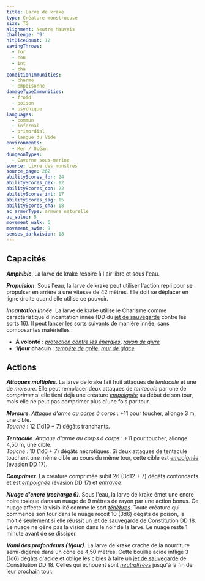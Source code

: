 ```yaml
---
title: Larve de krake
type: Créature monstrueuse
size: TG
alignment: Neutre Mauvais
challenge: '9'
hitDiceCount: 12
savingThrows:
  - for
  - con
  - int
  - cha
conditionImmunities:
  - charme
  - empoisonne
damageTypeImmunities:
  - froid
  - poison
  - psychique
languages:
  - commun
  - infernal
  - primordial
  - langue du Vide
environments:
  - Mer / Océan
dungeonTypes:
  - Caverne sous-marine
source: Livre des monstres
source_page: 262
abilityScores_for: 24
abilityScores_dex: 12
abilityScores_con: 22
abilityScores_int: 17
abilityScores_sag: 15
abilityScores_cha: 18
ac_armorType: armure naturelle
ac_value: 5
movement_walk: 6
movement_swim: 9
senses_darkvision: 18
---
```

## Capacités
_**Amphibie**_. La larve de krake respire à l'air libre et sous l'eau.

_**Propulsion**_. Sous l'eau, la larve de krake peut utiliser l'action repli pour se propulser en arrière à une vitesse de 42 mètres. Elle doit se déplacer en ligne droite quand elle utilise ce pouvoir.

_**Incantation innée**_. La larve de krake utilise le Charisme comme caractéristique d'incantation innée (DD du [jet de sauvegarde](/utiliser-les-caracteristiques/#jets-de-sauvegarde) contre les sorts 16). Il peut lancer les sorts suivants de manière innée, sans composantes matérielles :
* **À volonté** : [_protection contre les énergies_](/grimoire/protection-contre-les-energies/), [_rayon de givre_](/grimoire/rayon-de-givre/)
* **1/jour chacun** : [_tempête de grêle_](/grimoire/tempete-de-grele/), [_mur de glace_](/grimoire/mur-de-glace/)

## Actions
_**Attaques multiples**_. La larve de krake fait huit attaques de _tentacule_ et une de _morsure_. Elle peut remplacer deux attaques de _tentacule_ par une de _comprimer_ si elle tient déjà une créature [_empoignée_](/gerer-la-sante-du-personnage/#empoigne) au début de son tour, mais elle ne peut pas comprimer plus d'une fois par tour.

_**Morsure**_. _Attaque d'arme au corps à corps_ : +11 pour toucher, allonge 3 m, une cible.  
_Touché_ : 12 (1d10 + 7) dégâts tranchants.

_**Tentacule**_. _Attaque d'arme au corps à corps_ : +11 pour toucher, allonge 4,50 m, une cible.  
_Touché_ : 10 (1d6 + 7) dégâts nécrotiques. Si deux attaques de tentacule touchent une même cible au cours du même tour, cette cible est [_empoignée_](/gerer-la-sante-du-personnage/#empoigne) (évasion DD 17).

_**Comprimer**_. La créature comprimée subit 26 (3d12 + 7) dégâts contondants et est [_empoignée_](/gerer-la-sante-du-personnage/#empoigne) (évasion DD 17) et [_entravée_](/gerer-la-sante-du-personnage/#entrave).

_**Nuage d'encre (recharge 6)**_. Sous l'eau, la larve de krake émet une encre noire toxique dans un nuage de 9 mètres de rayon par une action bonus. Ce nuage affecte la visibilité comme le sort [_ténèbres_](/grimoire/tenebres/). Toute créature qui commence son tour dans le nuage reçoit 10 (3d6) dégâts de poison, la moitié seulement si elle réussit un [jet de sauvegarde](/utiliser-les-caracteristiques/#jets-de-sauvegarde) de Constitution DD 18. Le nuage ne gêne pas la vision dans le noir de la larve. Le nuage reste 1 minute avant de se dissiper.

_**Vomi des profondeurs (1/jour)**_. La larve de krake crache de la nourriture semi-digérée dans un cône de 4,50 mètres. Cette bouillie acide inflige 3 (1d6) dégâts d'acide et oblige les cibles à faire un [jet de sauvegarde](/utiliser-les-caracteristiques/#jets-de-sauvegarde) de Constitution DD 18. Celles qui échouent sont [_neutralisées_](/gerer-la-sante-du-personnage/#neutralise) jusqu'à la fin de leur prochain tour.
